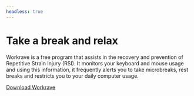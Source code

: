 ```yaml
---
headless: true
---
```

<div class="container">
  <div class="row">
    <div class="col-9 align-self-center text-light">
      <h1 class="display-4">Take a break and relax</h1>
      <p class="lead">
        Workrave is a free program that assists in the recovery and prevention of Repetitive
        Strain Injury (RSI). It monitors your keyboard and mouse usage and using this
        information, it frequently alerts you to take microbreaks, rest breaks and
        restricts you to your daily computer usage.
        </p>
        <a href="/download" class="btn btn-sm btn-light btn-outline-dark text-uppercase font-weight-bold">Download Workrave</a>
    </div>
  </div>
</div>
